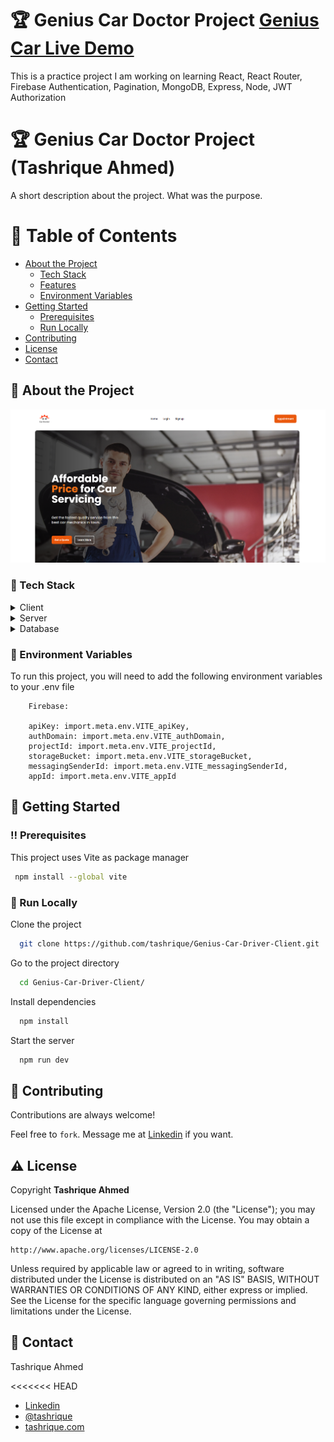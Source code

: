 <!-- Table of Contents -->

# :trophy: Genius Car Doctor Project [Genius Car Live Demo](https://genius-car-b5cb3.web.app/)

This is a practice project I am working on learning React, React Router, Firebase Authentication, Pagination, MongoDB, Express, Node, JWT Authorization


# :trophy: Genius Car Doctor Project (Tashrique Ahmed)

A short description about the project. What was the purpose. 


# :notebook_with_decorative_cover: Table of Contents

- [About the Project](#star2-about-the-project)
  - [Tech Stack](#space_invader-tech-stack)
  - [Features](#dart-features)
  - [Environment Variables](#key-environment-variables)
- [Getting Started](#toolbox-getting-started)
  - [Prerequisites](#bangbang-prerequisites)
  - [Run Locally](#running-run-locally)
- [Contributing](#wave-contributing)
- [License](#warning-license)
- [Contact](#handshake-contact)

<!-- About the Project -->

## :star2: About the Project

![alt text](image.png)

<!-- TechStack -->

### :space_invader: Tech Stack

<details>
  <summary>Client</summary>
  <ul>
    <li>Javascript</li>
    <li>React.js</li>
    <li>React Router</li>
    <li>TailwindCSS</li>
    <li>Firebase</li>
  </ul>
</details>

<details>
  <summary>Server</summary>
  <ul>
    <li>Javascript</li>
    <li>Express.js</li>
    <li>Node.js</li>
    <li>JWT</li>
    <li>Cors</li>
    <li>Dotenv</li>
  </ul>
</details>

<details>
<summary>Database</summary>
  <ul>
    <li>MongoDB</li>
  </ul>
</details>
<!-- 
<details>
<summary>DevOps</summary>
  <ul>
    <li><a href="https://www.docker.com/">Docker</a></li>
    <li><a href="https://www.jenkins.io/">Jenkins</a></li>
    <li><a href="https://circleci.com/">CircleCLI</a></li>
  </ul>
</details> -->

<!-- Features -->
<!--
### :dart: Features

- Feature 1
- Feature 2

- Feature 3 -->



<!-- Env Variables -->

### :key: Environment Variables

To run this project, you will need to add the following environment variables to your .env file

```
    Firebase:

    apiKey: import.meta.env.VITE_apiKey,
    authDomain: import.meta.env.VITE_authDomain,
    projectId: import.meta.env.VITE_projectId,
    storageBucket: import.meta.env.VITE_storageBucket,
    messagingSenderId: import.meta.env.VITE_messagingSenderId,
    appId: import.meta.env.VITE_appId
```

<!-- Getting Started -->

## :toolbox: Getting Started

<!-- Prerequisites -->

### :bangbang: Prerequisites

This project uses Vite as package manager

```bash
 npm install --global vite
```

<!-- Installation -->

### :running: Run Locally

Clone the project

```bash
  git clone https://github.com/tashrique/Genius-Car-Driver-Client.git
```

Go to the project directory

```bash
  cd Genius-Car-Driver-Client/
```

Install dependencies

```bash
  npm install
```

Start the server

```bash
  npm run dev
```


<!-- Roadmap -->


<!-- Contributing -->

## :wave: Contributing

Contributions are always welcome!

Feel free to `fork`. Message me at [Linkedin](https://linkedin.com/in/tashrique-ahmed) if you want.

<!-- License -->

## :warning: License


Copyright **Tashrique Ahmed**

Licensed under the Apache License, Version 2.0 (the "License");
you may not use this file except in compliance with the License.
You may obtain a copy of the License at

    http://www.apache.org/licenses/LICENSE-2.0

Unless required by applicable law or agreed to in writing, software
distributed under the License is distributed on an "AS IS" BASIS,
WITHOUT WARRANTIES OR CONDITIONS OF ANY KIND, either express or implied.
See the License for the specific language governing permissions and
limitations under the License.


<!-- Contact -->

## :handshake: Contact

Tashrique Ahmed

<<<<<<< HEAD
- [Linkedin](https://linkedin.com/in/tashrique-ahmed)
- [@tashrique](https://twitter.com/tashrique)
- [tashrique.com](https://www.tashrique.com)


